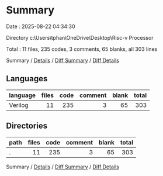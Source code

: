 # Summary

Date : 2025-08-22 04:34:30

Directory c:\\Users\\tphan\\OneDrive\\Desktop\\Risc-v Processor

Total : 11 files,  235 codes, 3 comments, 65 blanks, all 303 lines

Summary / [Details](details.md) / [Diff Summary](diff.md) / [Diff Details](diff-details.md)

## Languages
| language | files | code | comment | blank | total |
| :--- | ---: | ---: | ---: | ---: | ---: |
| Verilog | 11 | 235 | 3 | 65 | 303 |

## Directories
| path | files | code | comment | blank | total |
| :--- | ---: | ---: | ---: | ---: | ---: |
| . | 11 | 235 | 3 | 65 | 303 |

Summary / [Details](details.md) / [Diff Summary](diff.md) / [Diff Details](diff-details.md)